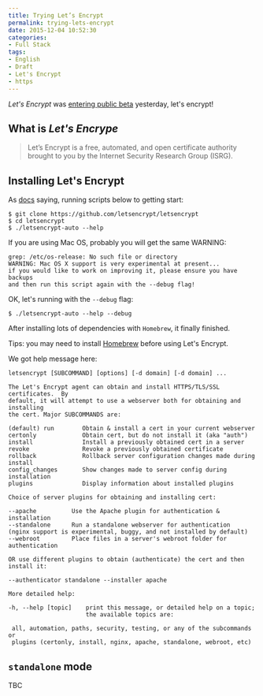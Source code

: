 ```yaml
---
title: Trying Let’s Encrypt
permalink: trying-lets-encrypt
date: 2015-12-04 10:52:30
categories:
- Full Stack
tags:
- English
- Draft
- Let's Encrypt
- https
---
```


*Let's Encrypt* was [entering public beta](https://letsencrypt.org/2015/12/03/entering-public-beta.html) yesterday, let's encrypt!

## What is *Let's Encrype*

> Let’s Encrypt is a free, automated, and open certificate authority brought to you by the Internet Security Research Group (ISRG).

## Installing Let's Encrypt

As [docs](https://letsencrypt.org/howitworks/) saying, running scripts below to getting start:

```shell
$ git clone https://github.com/letsencrypt/letsencrypt
$ cd letsencrypt
$ ./letsencrypt-auto --help
```

If you are using Mac OS, probably you will get the same WARNING:

```
grep: /etc/os-release: No such file or directory
WARNING: Mac OS X support is very experimental at present...
if you would like to work on improving it, please ensure you have backups
and then run this script again with the --debug flag!
```

<!-- more -->

OK, let's running with the `--debug` flag:

```shell
$ ./letsencrypt-auto --help --debug
```

After installing lots of dependencies with `Homebrew`, it finally finished.

Tips: you may need to install [Homebrew](http://brew.sh/) before using Let's Encrypt.

We got help message here:

```
letsencrypt [SUBCOMMAND] [options] [-d domain] [-d domain] ...

The Let's Encrypt agent can obtain and install HTTPS/TLS/SSL certificates.  By
default, it will attempt to use a webserver both for obtaining and installing
the cert. Major SUBCOMMANDS are:

(default) run        Obtain & install a cert in your current webserver
certonly             Obtain cert, but do not install it (aka "auth")
install              Install a previously obtained cert in a server
revoke               Revoke a previously obtained certificate
rollback             Rollback server configuration changes made during install
config_changes       Show changes made to server config during installation
plugins              Display information about installed plugins

Choice of server plugins for obtaining and installing cert:

--apache          Use the Apache plugin for authentication & installation
--standalone      Run a standalone webserver for authentication
(nginx support is experimental, buggy, and not installed by default)
--webroot         Place files in a server's webroot folder for authentication

OR use different plugins to obtain (authenticate) the cert and then install it:

--authenticator standalone --installer apache

More detailed help:

-h, --help [topic]    print this message, or detailed help on a topic;
                      the available topics are:

 all, automation, paths, security, testing, or any of the subcommands or
 plugins (certonly, install, nginx, apache, standalone, webroot, etc)
```

## `standalone` mode

TBC
